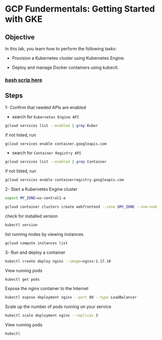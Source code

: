 GCP Fundermentals: Getting Started with GKE
================

## Objective

In this lab, you learn how to perform the following tasks:

  - Provision a Kubernetes cluster using Kubernetes Engine.

  - Deploy and manage Docker containers using
kubectl.

### [bash scrip here](https://github.com/jecordjotse/gcp-practice-project/blob/master/cmd-instructions/gcf_kubernetes_engine.sh)

## Steps

1- Confirm that needed APIs are enabled

  - search for `Kubernetes Engine API`

<!-- end list -->

``` bash
gcloud services list --enabled | grep Kuber
```

if not listed, run

``` bash
gcloud services enable container.googleapis.com
```

  - search for `Container Registry API`

<!-- end list -->

``` bash
gcloud services list --enabled | grep Container
```

if not listed, run

``` bash
gcloud services enable containerregistry.googleapis.com
```

2- Start a Kubernetes Engine cluster

``` bash
export MY_ZONE=us-central1-a

gcloud container clusters create webfrontend --zone $MY_ZONE --num-nodes 2
```

check for installed version

``` bash
kubectl version
```

list running nodes by viewing instances

``` bash
gcloud compute instances list
```

3- Run and deploy a container

``` bash
kubectl create deploy nginx --image=nginx:1.17.10
```

View running pods

``` bash
kubectl get pods
```

Expose the nginx container to the Internet

``` bash
kubectl expose deployment nginx --port 80 --type LoadBalancer
```

Scale up the number of pods running on your service

``` bash
kubectl scale deployment nginx --replicas 3
```

View running pods

``` bash
kubectl
```
